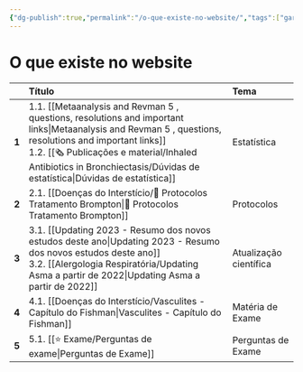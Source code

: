```yaml
---
{"dg-publish":true,"permalink":"/o-que-existe-no-website/","tags":["gardenEntry"]}
---
```



# O que existe no website

|         |  **Título**                                                                                                                                         |  **Tema**                |
|:--------|:----------------------------------------------------------------------------------------------------------------------------------------------------|:-------------------------|
|  **1**  |  1.1. [[Metaanalysis and Revman 5 , questions, resolutions and important links\|Metaanalysis and Revman 5 , questions, resolutions and important links]]<div><div>1.2. [[🗞 Publicações e material/Inhaled Antibiotics in Bronchiectasis/Dúvidas de estatística\|Dúvidas de estatística]]<br></div>         </div>  |  Estatística             |
|  **2**  |  2.1. [[Doenças do Interstício/🧪 Protocolos Tratamento Brompton\|🧪 Protocolos Tratamento Brompton]]                                                                                                         |  Protocolos              |
|  **3**  |  3.1. [[Updating 2023 - Resumo dos novos estudos deste ano\|Updating 2023 - Resumo dos novos estudos deste ano]]<div>3.2. [[Alergologia Respiratória/Updating Asma a partir de 2022\|Updating Asma a partir de 2022]]&nbsp;</div>                                |  Atualização científica  |
|  **4**  |                                                                                                           4.1. [[Doenças do Interstício/Vasculites - Capítulo do Fishman\|Vasculites - Capítulo do Fishman]] |  Matéria de Exame        |
| **5**   |                                                                                                                         5.1. [[⭐ Exame/Perguntas de exame\|Perguntas de Exame]] | Perguntas de Exame       |  



